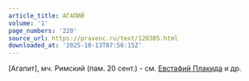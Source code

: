 ```yaml
---
article_title: АГАПИЙ
volume: '1'
page_numbers: '220'
source_url: https://pravenc.ru/text/120305.html
downloaded_at: '2025-10-13T07:56:15Z'
---
```


[Агапит], мч. Римский (пам. 20 сент.) - см. [Евстафий Плакида](<https://pravenc.ru/text/Евстафий Плакида.html>) и др.
